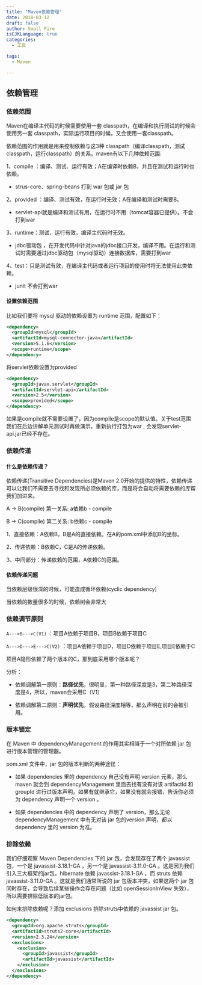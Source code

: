 ```yaml
---
title: "Maven依赖管理"
date: 2018-03-12
draft: false
author: Small Fire
isCJKLanguage: true
categories: 
  - 工具

tags: 
  - Maven

---
```


## 依赖管理

### 依赖范围

Maven在编译主代码的时候需要使用一套 classpath，在编译和执行测试的时候会使用另一套 classpath，实际运行项目的时候，又会使用一套classpath。

依赖范围的作用就是用来控制依赖与这3种 classpath（编译classpath，测试classpath，运行classpath）的关系。maven有以下几种依赖范围:

1、compile ：编译、测试、运行有效；A在编译时依赖B，并且在测试和运行时也依赖。

- strus-core、spring-beans 打到 war 包或 jar 包

2、provided ：编译、测试有效，在运行时无效；A在编译和测试时需要B。

- servlet-api就是编译和测试有用，在运行时不用（tomcat容器已提供）。不会打到war

3、runtime：测试、运行有效，编译主代码时无效。

- jdbc驱动包 ，在开发代码中针对java的jdbc接口开发，编译不用。在运行和测试时需要通过jdbc驱动包（mysql驱动）连接数据库，需要打到war

4、test：只是测试有效，在编译主代码或者运行项目的使用时将无法使用此类依赖。

- junit 不会打到war

#### 设置依赖范围

比如我们要将 mysql 驱动的依赖设置为 runtime 范围，配置如下：

```xml
<dependency>
  <groupId>mysql</groupId>
  <artifactId>mysql-connector-java</artifactId>
  <version>5.1.6</version>
  <scope>runtime</scope>
</dependency>
```

将servlet依赖设置为provided

```xml
<dependency>
  <groupId>javax.servlet</groupId>
  <artifactId>servlet-api</artifactId>
  <version>2.5</version>
  <scope>provided</scope>
</dependency>
```

如果是compile就不需要设置了，因为compile是scope的默认值。关于test范围我们在后边讲解单元测试时再做演示。重新执行打包为war , 会发现servlet-api.jar已经不存在。

### 依赖传递

#### 什么是依赖传递？

依赖传递(Transitive Dependencies)是Maven 2.0开始的提供的特性，依赖传递可以让我们不需要去寻找和发现所必须依赖的库，而是将会自动将需要依赖的库帮我们加进来。

A -> B(compile)  第一关系: a依赖b - compile

B -> C(compile)  第二关系: b依赖c - compile

1、直接依赖：A依赖B，B是A的直接依赖。在A的pom.xml中添加B的坐标。

2、传递依赖：B依赖C，C是A的传递依赖。

3、中间部分：传递依赖的范围，A依赖C的范围。

#### 依赖传递问题

当依赖层级很深的时候，可能造成循环依赖(cyclic dependency)

当依赖的数量很多的时候，依赖树会非常大

### 依赖调节原则

`A--->B--->C(V1)` ：项目A依赖于项目B，项目B依赖于项目C 

 `A--->D--->E--->C(V2)` ：项目A依赖于项目D，项目D依赖于项目E,项目E依赖于C

项目A隐形依赖了两个版本的C，那到底采用哪个版本呢？

分析：

- 依赖调解第一原则：**路径优先**，很明显，第一种路径深度是3，第二种路径深度是4，所以，maven会采用C（V1）

- 依赖调解第二原则：**声明优先**，假设路径深度相等，那么声明在前的会被引用。

### 版本锁定

在 Maven 中 dependencyManagement 的作用其实相当于一个对所依赖 jar 包进行版本管理的管理器。

pom.xml 文件中，jar 包的版本判断的两种途径：

- 如果 dependencies 里的 dependency 自己没有声明 version 元素，那么 maven 就会到 dependencyManagement 里面去找有没有对该 artifactId 和 groupId 进行过版本声明，如果有就继承它，如果没有就会报错，告诉你必须为 dependency 声明一个 version 。

- 如果 dependencies 中的 dependency 声明了 version，那么无论 dependencyManagement 中有无对该 jar 包的version 声明，都以 dependency 里的 version 为准。

### 排除依赖

我们仔细观察 Maven Dependencies 下的 jar 包，会发现存在了两个 javassist 包，一个是 javassist-3.18.1-GA ，另一个是 javassist-3.11.0-GA  。这是因为我们引入三大框架的jar包，hibernate 依赖 javassist-3.18.1-GA  ，而 struts 依赖     javassist-3.11.0-GA 。这就是我们通常所说的 jar 包版本冲突，如果这两个 jar 包同时存在，会导致后续某些操作会存在问题（比如 openSessionInView 失效），所以需要排除低版本的jar包。

如何来排除依赖呢？添加 exclusions 排除struts中依赖的 javassist jar 包。

```xml
<dependency>
  <groupId>org.apache.struts</groupId>
  <artifactId>struts2-core</artifactId>
  <version>2.3.24</version>
  <exclusions>
    <exclusion>
      <groupId>javassist</groupId>
      <artifactId>javassist</artifactId>
    </exclusion>
  </exclusions>
</dependency>
```

